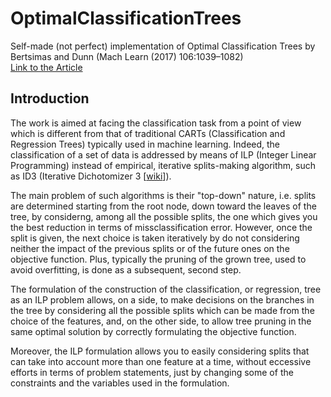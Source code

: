 # OptimalClassificationTrees
Self-made (not perfect) implementation of Optimal Classification Trees by Bertsimas and Dunn (Mach Learn (2017) 106:1039–1082)<br>
<a href="https://www.mit.edu/~dbertsim/papers/Machine%20Learning%20under%20a%20Modern%20Optimization%20Lens/Optimal_classification_trees_MachineLearning.pdf">Link to the Article</a>

## Introduction 
The work is aimed at facing the classification task from a point of view which is different from that of traditional CARTs (Classification and Regression Trees) typically used in machine learning. Indeed, the classification of a set of data is addressed by means of ILP (Integer Linear Programming) instead of empirical, iterative splits-making algorithm, such as ID3 (Iterative Dichotomizer 3 [<a href="https://en.wikipedia.org/wiki/ID3_algorithm">wiki</a>]).  

The main problem of such algorithms is their "top-down" nature, i.e. splits are determined starting from the root node, down toward the leaves of the tree, by considerng, among all the possible splits, the one which gives you the best reduction in terms of missclassification error. However, once the split is given, the next choice is taken iteratively by do not considering neither the impact of the previous splits or of the future ones on the objective function. Plus, typically the pruning of the grown tree, used to avoid overfitting, is done as a subsequent, second step. 

The formulation of the construction of the classification, or regression, tree as an ILP problem allows, on a side, to make decisions on the branches in the tree by considering all the possible splits which can be made from the choice of the features, and, on the other side, to allow tree pruning in the same optimal solution by correctly formulating the objective function. 

Moreover, the ILP formulation allows you to easily considering splits that can take into account more than one feature at a time, without eccessive efforts in terms of problem statements, just by changing some of the constraints and the variables used in the formulation. 


